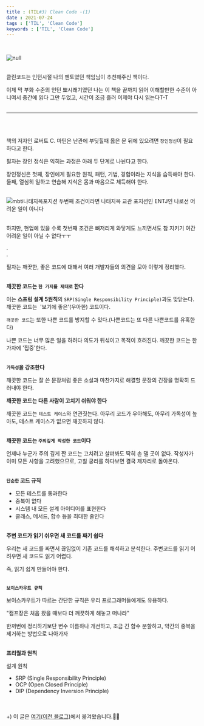 ```yaml
---
title : (TIL#3) Clean Code -(1)
date : 2021-07-24
tags : ['TIL', 'Clean Code']
keywords : ['TIL', 'Clean Code']
--- 
```

<br/>

![null](https://img1.daumcdn.net/thumb/R1280x0/?scode=mtistory2&fname=https%3A%2F%2Fblog.kakaocdn.net%2Fdn%2Fcp8PH4%2Fbtq7grjYoot%2FYuFyNquxoBVf7HWAiFoDok%2Fimg.jpg)
<br/><br/>

클린코드는 인턴시절 나의 멘토였던 책임님이 추천해주신 책이다.

이제 막 부화 수준의 인턴 뽀시래기였던 나는 이 책을 끝까지 읽어 이해할만한 수준이 아니여서 중간에 읽다 그만 두었고, 시간이 조금 흘러 이제야 다시 읽는다T-T
<br/><br/>

---
<br/><br/>

책의 저자인 로버트 C. 마틴은 난관에 부딪힐때 옳은 문 뒤에 있으려면 `장인정신`이 필요하다고 한다.

필자는 장인 정식은 익히는 과정은 아래 두 단계로 나뉜다고 한다.

장인정신은 첫째, 장인에게 필요한 원칙, 패턴, 기법, 경험이라는 지식을 습득해야 한다. 
<br/>둘째, 열심히 일하고 연습해 지식은 몸과 마음으로 체득해야 한다.
<br/><br/>

![mbti나태지옥포지션](https://img1.daumcdn.net/thumb/R1280x0/?scode=mtistory2&fname=https%3A%2F%2Fblog.kakaocdn.net%2Fdn%2FMlSSY%2Fbtq7biuFnCU%2FhVUVhZHX5p6LYrScxUgumK%2Fimg.jpg)
두번째 조건이라면 나태지옥 교관 포지션인 ENTJ인 나로선 어려운 일이 아니다
<br/><br/>

하지만, 현업에 있을 수록 첫번째 조건은 뼈저리게 와닿게도 느끼면서도 참 지키기 여간 어려운 일이 아닐 수 없다ㅜㅜ

.<br/>
.
<br/>

필자는 깨끗한, 좋은 코드에 대해서 여러 개발자들의 의견을 모아 이렇게 정리했다.
<br/><br/>

**깨끗한 코드는 `한 가지를 제대로` 한다**
<br/>

이는 **스프링 설계 5원칙**의 `SRP(Single Responsibility Principle)`과도 맞닫는다. 깨끗한 코드는  '보기에 좋은'(우아한) 코드이다.

`깨끗한 코드`는 또한 나쁜 코드를 방지할 수 있다.(나쁜코드는 또 다른 나쁜코드를 유혹한다) 

나쁜 코드는 너무 많은 일을 하려다 의도가 뒤섞이고 목적이 흐려진다. 깨끗한 코드는 한 가자에 '집중'한다. 
<br/><br/>

**`가독성`을 강조한다**

깨끗한 코드는 잘 쓴 문장처럼 좋은 소설과 마찬가지로 해결할 문장의 긴장을 명확히 드러내야 한다.

**깨끗한 코드는 다른 사람이 고치기 쉬워야 한다**

깨끗한 코드는 `테스트 케이스`와 연관짓는다. 아무리 코드가 우아해도, 아무리 가독성이 높아도, 테스트 케이스가 없으면 깨끗하지 않다. 
<br/><br/>

**깨끗한 코드는 `주의깊게 작성한 코드`이다**

언제나 누군가 주의 깊게 짠 코드는 고치려고 살펴봐도 딱히 손 댈 곳이 없다. 작성자가 이미 모든 사항을 고려했으므로, 고칠 궁리를 하다보면 결국 제자리로 돌아온다.
<br/><br/>

**`단순한` 코드 규칙**

-   모든 테스트를 통과한다
-   중복이 없다
-   시스템 내 모든 설계 아이디어를 표현한다
-   클래스, 메서드, 함수 등을 최대한 줄인다
<br/><br/>

**주변 코드가 읽기 쉬우면 새 코드를 짜기 쉽다**

우리는 새 코드를 짜면서 끊임없이 기존 코드를 해석하고 분석한다. 주변코드를 읽기 어려우면 새 코드도 읽기 어렵다. 

즉, 읽기 쉽게 만들어야 한다.
<br/><br/>

**`보이스카우트 규칙`**

보이스카우트가 따르는 간단한 규칙은 우리 프로그래머들에게도 유용하다.

"캠프장은 처음 왔을 때보다 더 깨끗하게 해놓고 떠나라"

한꺼번에 정리하기보단 변수 이름하나 개선하고, 조금 긴 함수 분할하고, 약간의 중복을 제거하는 방법으로 나아가자
<br/><br/>

**프리퀄과 원칙**
<br/>

설계 원칙
-   SRP (Single Responsibility Principle)
-   OCP (Open Closed Principle)
-   DIP (Dependency Inversion Principle)

<br/><br/>
+) 이 글은 [여기(이전 블로그)](https://fascinate-zsoo.tistory.com/24)에서 옮겨왔습니다.🙋‍♀️
<br/><br/>